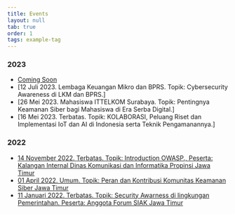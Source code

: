 ```yaml
---
title: Events
layout: null
tab: true
order: 1
tags: example-tag
---
```


### 2023
* [Coming Soon](https://owasp.org/www-chapter-surabaya/)
* [12 Juli 2023. Lembaga Keuangan Mikro dan BPRS. Topik: Cybersecurity Awareness di LKM dan BPRS.]
* [26 Mei 2023. Mahasiswa ITTELKOM Surabaya. Topik: Pentingnya Keamanan Siber bagi Mahasiswa di Era Serba Digital.]
* [16 Mei 2023. Terbatas. Topik: KOLABORASI, Peluang Riset dan Implementasi IoT dan AI di Indonesia serta Teknik Pengamanannya.]
  
### 2022
* [14 November 2022. Terbatas. Topik: Introduction OWASP., Peserta: Kalangan Internal Dinas Komunikasi dan Informatika Propinsi Jawa Timur](https://owasp.org/www-chapter-surabaya/)
* [01 April 2022. Umum. Topik: Peran dan Kontribusi Komunitas Keamanan Siber Jawa Timur](https://www.meetup.com/owasp-surabaya-chapter/events/284647390/)
* [11 Januari 2022. Terbatas. Topik: Security Awarness di lingkungan Pemerintahan. Peserta: Anggota Forum SIAK Jawa Timur](https://owasp.org/www-chapter-surabaya/)
